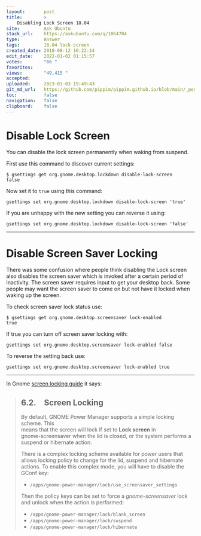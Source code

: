 ```yaml
---
layout:       post
title:        >
    Disabling Lock Screen 18.04
site:         Ask Ubuntu
stack_url:    https://askubuntu.com/q/1064704
type:         Answer
tags:         18.04 lock-screen
created_date: 2018-08-12 16:22:14
edit_date:    2022-01-02 01:15:57
votes:        "66 "
favorites:    
views:        "49,415 "
accepted:     
uploaded:     2023-01-03 19:49:43
git_md_url:   https://github.com/pippim/pippim.github.io/blob/main/_posts/2018/2018-08-12-Disabling-Lock-Screen-18.04.md
toc:          false
navigation:   false
clipboard:    false
---
```


# Disable Lock Screen

You can disable the lock screen permanently when waking from suspend.

First use this command to discover current settings:

``` 
$ gsettings get org.gnome.desktop.lockdown disable-lock-screen
false
```

Now set it to `true` using this command:

``` 
gsettings set org.gnome.desktop.lockdown disable-lock-screen 'true'
```

If you are unhappy with the new setting you can reverse it using:

``` 
gsettings set org.gnome.desktop.lockdown disable-lock-screen 'false'
```


------------


# Disable Screen Saver Locking

There was some confusion where people think disabling the Lock screen also disables the screen saver which is invoked after a certain period of inactivity. The screen saver requires input to get your desktop back. Some people may want the screen saver to come on but not have it locked when waking up the screen.

To check screen saver lock status use:

``` 
$ gsettings get org.gnome.desktop.screensaver lock-enabled
true
```

If true you can turn off screen saver locking with:

``` 
gsettings set org.gnome.desktop.screensaver lock-enabled false
```

To reverse the setting back use:

``` 
gsettings set org.gnome.desktop.screensaver lock-enabled true
```


---


In Gnome [screen locking guide][1] it says:

> ## 6.2. Screen Locking  
>   
> By default, GNOME Power Manager supports a simple locking scheme. This  
> means that the screen will lock if set to **Lock screen** in  
> gnome-screensaver when the lid is closed, or the system performs a  
> suspend or hibernate action.  
>   
> There is a complex locking scheme available for power users that  
> allows locking policy to change for the lid, suspend and hibernate  
> actions. To enable this complex mode, you will have to disable the  
> GConf key:  
>   
> -    `/apps/gnome-power-manager/lock/use_screensaver_settings`  
>   
> Then the policy keys can be set to force a *gnome-screensaver* lock  
> and unlock when the action is performed:  
>   
> -    `/apps/gnome-power-manager/lock/blank_screen`  
> -    `/apps/gnome-power-manager/lock/suspend`  
> -    `/apps/gnome-power-manager/lock/hibernate`  

  [1]: https://help.gnome.org/users/gnome-power-manager/stable/preferences-advanced.html.en_GB#advanced-preferences-locking
